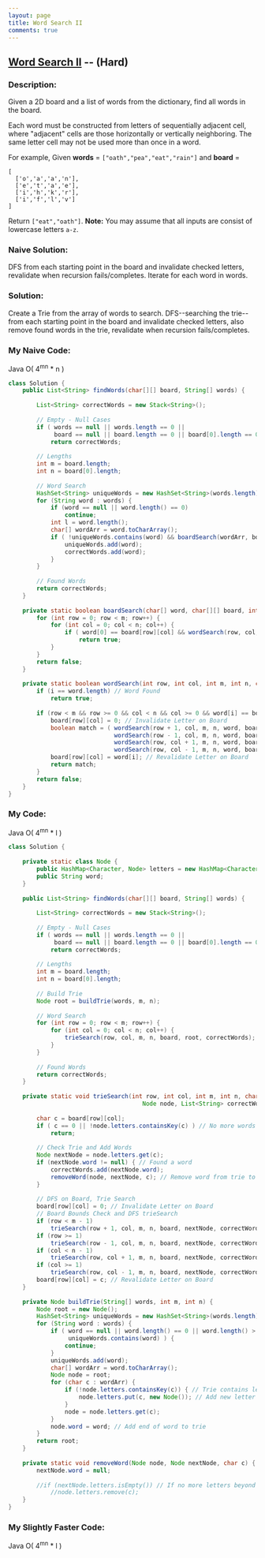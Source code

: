 ```yaml
---
layout: page
title: Word Search II
comments: true
---
```


## [Word Search II](https://leetcode.com/problems/word-search-ii/description/) -- (Hard)

### Description:
Given a 2D board and a list of words from the dictionary, find all words in the board.

Each word must be constructed from letters of sequentially adjacent cell, where "adjacent" cells are those horizontally or vertically neighboring. The same letter cell may not be used more than once in a word.

For example,
Given **words** = ```["oath","pea","eat","rain"]``` and **board** =
```
[
  ['o','a','a','n'],
  ['e','t','a','e'],
  ['i','h','k','r'],
  ['i','f','l','v']
]
```
Return ```["eat","oath"]```.
**Note:**
You may assume that all inputs are consist of lowercase letters ```a-z```.
  
### Naive Solution:
DFS from each starting point in the board and invalidate checked letters, revalidate when recursion fails/completes. Iterate for each word in words.

### Solution:
Create a Trie from the array of words to search. DFS--searching the trie--from each starting point in the board and invalidate checked letters, also remove found words in the trie, revalidate when recursion fails/completes.

### My Naive Code:  
Java  O( 4<sup>mn</sup> * n )  
```java
class Solution {
    public List<String> findWords(char[][] board, String[] words) {
        
        List<String> correctWords = new Stack<String>();
        
        // Empty - Null Cases
        if ( words == null || words.length == 0 || 
             board == null || board.length == 0 || board[0].length == 0 )
            return correctWords;
        
        // Lengths
        int m = board.length;
        int n = board[0].length;
        
        // Word Search
        HashSet<String> uniqueWords = new HashSet<String>(words.length);
        for (String word : words) {
            if (word == null || word.length() == 0)
                continue;
            int l = word.length();
            char[] wordArr = word.toCharArray();
            if ( !uniqueWords.contains(word) && boardSearch(wordArr, board, m, n) ) {
                uniqueWords.add(word);
                correctWords.add(word);
            }
        }
        
        // Found Words
        return correctWords;
    }
    
    private static boolean boardSearch(char[] word, char[][] board, int m, int n) {
        for (int row = 0; row < m; row++) {
            for (int col = 0; col < n; col++) {
                if ( word[0] == board[row][col] && wordSearch(row, col, m, n, word, board, 0) )
                    return true;
            }
        }
        return false;
    }
    
    private static boolean wordSearch(int row, int col, int m, int n, char[] word, char[][] board, int i)     {
        if (i == word.length) // Word Found
            return true;
        
        if (row < m && row >= 0 && col < n && col >= 0 && word[i] == board[row][col]) {
            board[row][col] = 0; // Invalidate Letter on Board
            boolean match = ( wordSearch(row + 1, col, m, n, word, board, i + 1) || // Right
                              wordSearch(row - 1, col, m, n, word, board, i + 1) || // Left
                              wordSearch(row, col + 1, m, n, word, board, i + 1) || // Down
                              wordSearch(row, col - 1, m, n, word, board, i + 1) ); // Up
            board[row][col] = word[i]; // Revalidate Letter on Board
            return match;
        }
        return false;
    }
}
```

### My Code:  
Java  O( 4<sup>mn</sup> * l )  
```java
class Solution {
    
    private static class Node {
        public HashMap<Character, Node> letters = new HashMap<Character, Node>();
        public String word;
    }
    
    public List<String> findWords(char[][] board, String[] words) {
        
        List<String> correctWords = new Stack<String>();
        
        // Empty - Null Cases
        if ( words == null || words.length == 0 || 
             board == null || board.length == 0 || board[0].length == 0 )
            return correctWords;
        
        // Lengths
        int m = board.length;
        int n = board[0].length;
        
        // Build Trie
        Node root = buildTrie(words, m, n);
        
        // Word Search
        for (int row = 0; row < m; row++) {
            for (int col = 0; col < n; col++) {
                trieSearch(row, col, m, n, board, root, correctWords);
            }
        }
        
        // Found Words
        return correctWords;
    }
    
    private static void trieSearch(int row, int col, int m, int n, char[][] board,
                                      Node node, List<String> correctWords) {     
        
        char c = board[row][col];
        if ( c == 0 || !node.letters.containsKey(c) ) // No more words match this letter on board
            return;
        
        // Check Trie and Add Words
        Node nextNode = node.letters.get(c);
        if (nextNode.word != null) { // Found a word
            correctWords.add(nextNode.word);
            removeWord(node, nextNode, c); // Remove word from trie to avoid duplicates in correctWords
        }
        
        // DFS on Board, Trie Search
        board[row][col] = 0; // Invalidate Letter on Board
        // Board Bounds Check and DFS trieSearch
        if (row < m - 1)
            trieSearch(row + 1, col, m, n, board, nextNode, correctWords); // Right
        if (row >= 1)
            trieSearch(row - 1, col, m, n, board, nextNode, correctWords); // Left
        if (col < n - 1)
            trieSearch(row, col + 1, m, n, board, nextNode, correctWords); // Up
        if (col >= 1)
            trieSearch(row, col - 1, m, n, board, nextNode, correctWords); // Down
        board[row][col] = c; // Revalidate Letter on Board   
    }
    
    private Node buildTrie(String[] words, int m, int n) {
        Node root = new Node();
        HashSet<String> uniqueWords = new HashSet<String>(words.length);
        for (String word : words) {
            if ( word == null || word.length() == 0 || word.length() > m * n ||
                 uniqueWords.contains(word) ) {
                continue;
            }
            uniqueWords.add(word);
            char[] wordArr = word.toCharArray();
            Node node = root;
            for (char c : wordArr) {
                if (!node.letters.containsKey(c)) { // Trie contains letter path
                    node.letters.put(c, new Node()); // Add new letter path
                }
                node = node.letters.get(c);
            }
            node.word = word; // Add end of word to trie
        }
        return root;
    }
    
    private static void removeWord(Node node, Node nextNode, char c) {
        nextNode.word = null;
        
        //if (nextNode.letters.isEmpty()) // If no more letters beyond this chain
            //node.letters.remove(c);
    }
}
```

### My Slightly Faster Code:  
Java  O( 4<sup>mn</sup> * l )  
```java
```
